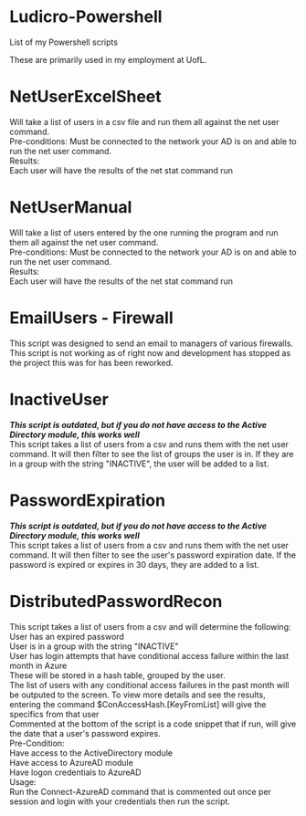# Ludicro-Powershell
List of my Powershell scripts

These are primarily used in my employment at UofL.   

# NetUserExcelSheet
Will take a list of users in a csv file and run them all against the net user command.  
Pre-conditions: Must be connected to the network your AD is on and able to run the net user command.  
Results:  
Each user will have the results of the net stat command run  

# NetUserManual
Will take a list of users entered by the one running the program and run them all against the net user command.  
Pre-conditions: Must be connected to the network your AD is on and able to run the net user command.  
Results:  
Each user will have the results of the net stat command run  

# EmailUsers - Firewall
This script was designed to send an email to managers of various firewalls. This script is not working as of right now and development has stopped as the project this was for has been reworked.  

# InactiveUser
***This script is outdated, but if you do not have access to the Active Directory module, this works well***  
This script takes a list of users from a csv and runs them with the net user command. It will then filter to see the list of groups the user is in. If they are in a group with the string "INACTIVE", the user will be added to a list.  

# PasswordExpiration
***This script is outdated, but if you do not have access to the Active Directory module, this works well***  
This script takes a list of users from a csv and runs them with the net user command. It will then filter to see the user's password expiration date. If the password is expired or expires in 30 days, they are added to a list.  

# DistributedPasswordRecon
This script takes a list of users from a csv and will determine the following:  
	User has an expired password  
	User is in a group with the string "INACTIVE"  
	User has login attempts that have conditional access failure within the last month in Azure   
		These will be stored in a hash table, grouped by the user.  
		The list of users with any conditional access failures in the past month will be outputed to the screen. To view more details and see the results, entering the command $ConAccessHash.[KeyFromList] will give the specifics from that user  
Commented at the bottom of the script is a code snippet that if run, will give the date that a user's password expires.  
Pre-Condition:  
	Have access to the ActiveDirectory module  
	Have access to AzureAD module  
	Have logon credentials to AzureAD  
Usage:  
	Run the Connect-AzureAD command that is commented out once per session and login with your credentials then run the script.  